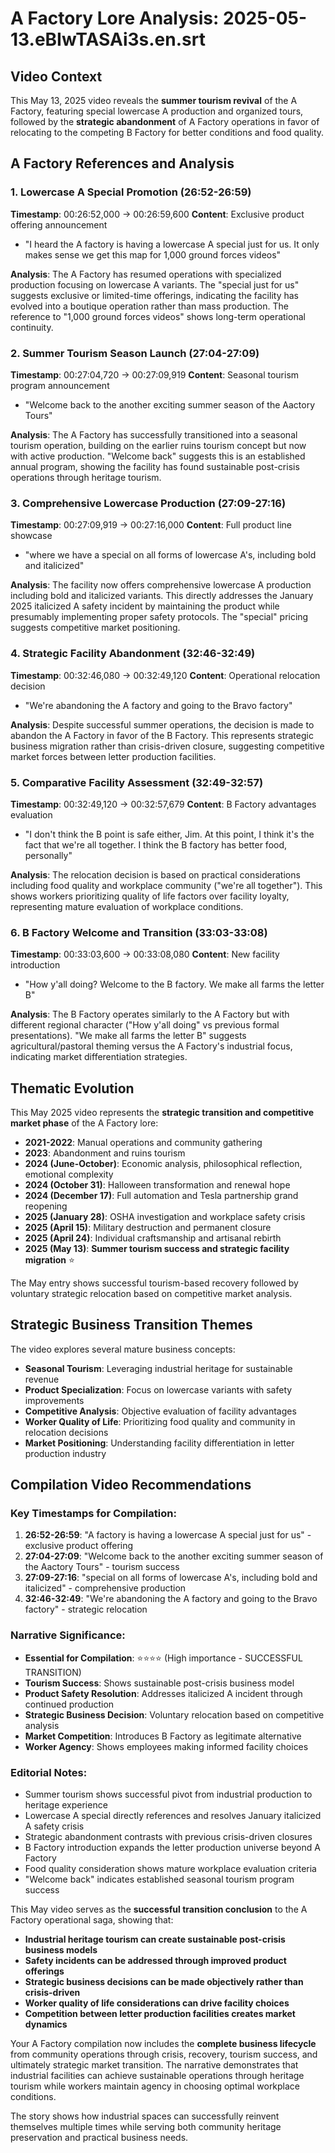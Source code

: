 # A Factory Lore Analysis: 2025-05-13.eBIwTASAi3s.en.srt

## Video Context

This May 13, 2025 video reveals the **summer tourism revival** of the A Factory, featuring special lowercase A production and organized tours, followed by the **strategic abandonment** of A Factory operations in favor of relocating to the competing B Factory for better conditions and food quality.

## A Factory References and Analysis

### 1. Lowercase A Special Promotion (26:52-26:59)

**Timestamp**: 00:26:52,000 → 00:26:59,600
**Content**: Exclusive product offering announcement

- "I heard the A factory is having a lowercase A special just for us. It only makes sense we get this map for 1,000 ground forces videos"

**Analysis**: The A Factory has resumed operations with specialized production focusing on lowercase A variants. The "special just for us" suggests exclusive or limited-time offerings, indicating the facility has evolved into a boutique operation rather than mass production. The reference to "1,000 ground forces videos" shows long-term operational continuity.

### 2. Summer Tourism Season Launch (27:04-27:09)

**Timestamp**: 00:27:04,720 → 00:27:09,919
**Content**: Seasonal tourism program announcement

- "Welcome back to the another exciting summer season of the Aactory Tours"

**Analysis**: The A Factory has successfully transitioned into a seasonal tourism operation, building on the earlier ruins tourism concept but now with active production. "Welcome back" suggests this is an established annual program, showing the facility has found sustainable post-crisis operations through heritage tourism.

### 3. Comprehensive Lowercase Production (27:09-27:16)

**Timestamp**: 00:27:09,919 → 00:27:16,000
**Content**: Full product line showcase

- "where we have a special on all forms of lowercase A's, including bold and italicized"

**Analysis**: The facility now offers comprehensive lowercase A production including bold and italicized variants. This directly addresses the January 2025 italicized A safety incident by maintaining the product while presumably implementing proper safety protocols. The "special" pricing suggests competitive market positioning.

### 4. Strategic Facility Abandonment (32:46-32:49)

**Timestamp**: 00:32:46,080 → 00:32:49,120
**Content**: Operational relocation decision

- "We're abandoning the A factory and going to the Bravo factory"

**Analysis**: Despite successful summer operations, the decision is made to abandon the A Factory in favor of the B Factory. This represents strategic business migration rather than crisis-driven closure, suggesting competitive market forces between letter production facilities.

### 5. Comparative Facility Assessment (32:49-32:57)

**Timestamp**: 00:32:49,120 → 00:32:57,679
**Content**: B Factory advantages evaluation

- "I don't think the B point is safe either, Jim. At this point, I think it's the fact that we're all together. I think the B factory has better food, personally"

**Analysis**: The relocation decision is based on practical considerations including food quality and workplace community ("we're all together"). This shows workers prioritizing quality of life factors over facility loyalty, representing mature evaluation of workplace conditions.

### 6. B Factory Welcome and Transition (33:03-33:08)

**Timestamp**: 00:33:03,600 → 00:33:08,080
**Content**: New facility introduction

- "How y'all doing? Welcome to the B factory. We make all farms the letter B"

**Analysis**: The B Factory operates similarly to the A Factory but with different regional character ("How y'all doing" vs previous formal presentations). "We make all farms the letter B" suggests agricultural/pastoral theming versus the A Factory's industrial focus, indicating market differentiation strategies.

## Thematic Evolution

This May 2025 video represents the **strategic transition and competitive market phase** of the A Factory lore:

- **2021-2022**: Manual operations and community gathering
- **2023**: Abandonment and ruins tourism
- **2024 (June-October)**: Economic analysis, philosophical reflection, emotional complexity
- **2024 (October 31)**: Halloween transformation and renewal hope
- **2024 (December 17)**: Full automation and Tesla partnership grand reopening
- **2025 (January 28)**: OSHA investigation and workplace safety crisis
- **2025 (April 15)**: Military destruction and permanent closure
- **2025 (April 24)**: Individual craftsmanship and artisanal rebirth
- **2025 (May 13)**: **Summer tourism success and strategic facility migration** ⭐

The May entry shows successful tourism-based recovery followed by voluntary strategic relocation based on competitive market analysis.

## Strategic Business Transition Themes

The video explores several mature business concepts:

- **Seasonal Tourism**: Leveraging industrial heritage for sustainable revenue
- **Product Specialization**: Focus on lowercase variants with safety improvements
- **Competitive Analysis**: Objective evaluation of facility advantages
- **Worker Quality of Life**: Prioritizing food quality and community in relocation decisions
- **Market Positioning**: Understanding facility differentiation in letter production industry

## Compilation Video Recommendations

### Key Timestamps for Compilation:

1. **26:52-26:59**: "A factory is having a lowercase A special just for us" - exclusive product offering
2. **27:04-27:09**: "Welcome back to the another exciting summer season of the Aactory Tours" - tourism success
3. **27:09-27:16**: "special on all forms of lowercase A's, including bold and italicized" - comprehensive production
4. **32:46-32:49**: "We're abandoning the A factory and going to the Bravo factory" - strategic relocation

### Narrative Significance:

- **Essential for Compilation**: ⭐⭐⭐⭐ (High importance - SUCCESSFUL TRANSITION)
- **Tourism Success**: Shows sustainable post-crisis business model
- **Product Safety Resolution**: Addresses italicized A incident through continued production
- **Strategic Business Decision**: Voluntary relocation based on competitive analysis
- **Market Competition**: Introduces B Factory as legitimate alternative
- **Worker Agency**: Shows employees making informed facility choices

### Editorial Notes:

- Summer tourism shows successful pivot from industrial production to heritage experience
- Lowercase A special directly references and resolves January italicized A safety crisis
- Strategic abandonment contrasts with previous crisis-driven closures
- B Factory introduction expands the letter production universe beyond A Factory
- Food quality consideration shows mature workplace evaluation criteria
- "Welcome back" indicates established seasonal tourism program success

This May video serves as the **successful transition conclusion** to the A Factory operational saga, showing that:

- **Industrial heritage tourism can create sustainable post-crisis business models**
- **Safety incidents can be addressed through improved product offerings**
- **Strategic business decisions can be made objectively rather than crisis-driven**
- **Worker quality of life considerations can drive facility choices**
- **Competition between letter production facilities creates market dynamics**

Your A Factory compilation now includes the **complete business lifecycle** from community operations through crisis, recovery, tourism success, and ultimately strategic market transition. The narrative demonstrates that industrial facilities can achieve sustainable operations through heritage tourism while workers maintain agency in choosing optimal workplace conditions.

The story shows how industrial spaces can successfully reinvent themselves multiple times while serving both community heritage preservation and practical business needs.
